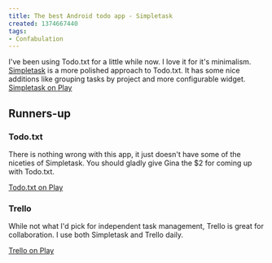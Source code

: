 ```yaml
---
title: The best Android todo app - Simpletask
created: 1374667440
tags:
- Confabulation
---
```

I've been using Todo.txt for a little while now. I love it for it's minimalism. [Simpletask](https://play.google.com/store/apps/details?id=nl.mpcjanssen.todotxtholo) is a more polished approach to Todo.txt. It has some nice additions like grouping tasks by project and more configurable widget.
[Simpletask on Play](https://play.google.com/store/apps/details?id=nl.mpcjanssen.todotxtholo)

## Runners-up

### Todo.txt
There is nothing wrong with this app, it just doesn't have some of the niceties of Simpletask. You should gladly give Gina the $2 for coming up with Todo.txt.

[Todo.txt on Play](https://play.google.com/store/apps/details?id=com.todotxt.todotxttouch)

### Trello
While not what I'd pick for independent task management, Trello is great for collaboration. I use both Simpletask and Trello daily.

[Trello on Play](https://play.google.com/store/apps/details?id=com.trello)
